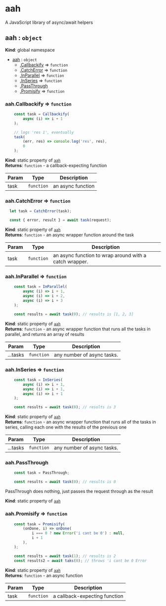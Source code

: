 # aah
A JavaScript library of async/await helpers

<a name="aah"></a>

## aah : <code>object</code>
**Kind**: global namespace  

* [aah](#aah) : <code>object</code>
    * [.Callbackify](#aah.Callbackify) ⇒ <code>function</code>
    * [.CatchError](#aah.CatchError) ⇒ <code>function</code>
    * [.InParallel](#aah.InParallel) ⇒ <code>function</code>
    * [.InSeries](#aah.InSeries) ⇒ <code>function</code>
    * [.PassThrough](#aah.PassThrough)
    * [.Promisify](#aah.Promisify) ⇒ <code>function</code>

<a name="aah.Callbackify"></a>

### aah.Callbackify ⇒ <code>function</code>
```javascript
	const task = Callbackify(
		async (i) => i + 1
	);

	// logs 'res 1', eventually
	task(
		(err, res) => console.log('res', res),
		0
	);
```

**Kind**: static property of [<code>aah</code>](#aah)  
**Returns**: <code>function</code> - a callback-expecting function  

| Param | Type | Description |
| --- | --- | --- |
| task | <code>function</code> | an async function |

<a name="aah.CatchError"></a>

### aah.CatchError ⇒ <code>function</code>
```javascript
  let task = CatchError(task);

  const { error, result } = await task(request);
```

**Kind**: static property of [<code>aah</code>](#aah)  
**Returns**: <code>function</code> - an async wrapper function around the task  

| Param | Type | Description |
| --- | --- | --- |
| task | <code>function</code> | an async function to wrap around with a catch wrapper. |

<a name="aah.InParallel"></a>

### aah.InParallel ⇒ <code>function</code>
```javascript
	const task = InParallel(
		async (i) => i + 1,
		async (i) => i + 2,
		async (i) => i + 3
	);

	const results = await task(0); // results is [1, 2, 3]
```

**Kind**: static property of [<code>aah</code>](#aah)  
**Returns**: <code>function</code> - an async wrapper function that runs all the tasks in parallel, and returns an array of results  

| Param | Type | Description |
| --- | --- | --- |
| ...tasks | <code>function</code> | any number of async tasks. |

<a name="aah.InSeries"></a>

### aah.InSeries ⇒ <code>function</code>
```javascript
	const task = InSeries(
		async (i) => i + 1,
		async (i) => i + 1,
		async (i) => i + 1
	);

	const results = await task(0); // results is 3
```

**Kind**: static property of [<code>aah</code>](#aah)  
**Returns**: <code>function</code> - an async wrapper function that runs all of the tasks in series, calling each one with the results of the previous one  

| Param | Type | Description |
| --- | --- | --- |
| ...tasks | <code>function</code> | any number of async tasks. |

<a name="aah.PassThrough"></a>

### aah.PassThrough
```javascript
	const task = PassThrough;

	const results = await task(0); // results is 0
```

PassThrough does nothing, just passes the request through as the result

**Kind**: static property of [<code>aah</code>](#aah)  
<a name="aah.Promisify"></a>

### aah.Promisify ⇒ <code>function</code>
```javascript
	const task = Promisify(
		(onDone, i) => onDone(
			i === 0 ? new Error('i cant be 0') : null,
			i + 1
		),
	);

	const results = await task(1); // results is 2
	const results2 = await taks(0); // throws 'i cant be 0 Error
```

**Kind**: static property of [<code>aah</code>](#aah)  
**Returns**: <code>function</code> - an async function  

| Param | Type | Description |
| --- | --- | --- |
| task | <code>function</code> | a callback-expecting function |

